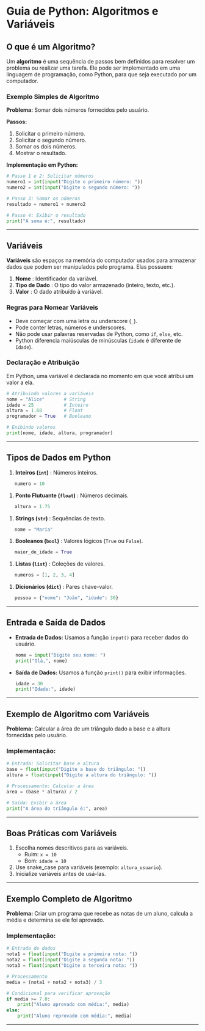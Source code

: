
# Guia de Python: Algoritmos e Variáveis

## O que é um Algoritmo?

Um **algoritmo** é uma sequência de passos bem definidos para resolver um problema ou realizar uma tarefa. Ele pode ser implementado em uma linguagem de programação, como Python, para que seja executado por um computador.

### Exemplo Simples de Algoritmo

**Problema:** Somar dois números fornecidos pelo usuário.

**Passos:**

1. Solicitar o primeiro número.
2. Solicitar o segundo número.
3. Somar os dois números.
4. Mostrar o resultado.

**Implementação em Python:**

```python
# Passo 1 e 2: Solicitar números
numero1 = int(input("Digite o primeiro número: "))
numero2 = int(input("Digite o segundo número: "))

# Passo 3: Somar os números
resultado = numero1 + numero2

# Passo 4: Exibir o resultado
print("A soma é:", resultado)
```

---



## Variáveis

**Variáveis** são espaços na memória do computador usados para armazenar dados que podem ser manipulados pelo programa. Elas possuem:

1. **Nome** : Identificador da variável.
2. **Tipo de Dado** : O tipo do valor armazenado (inteiro, texto, etc.).
3. **Valor** : O dado atribuído à variável.

### Regras para Nomear Variáveis

* Deve começar com uma letra ou underscore (`_`).
* Pode conter letras, números e underscores.
* Não pode usar palavras reservadas de Python, como `if`, `else`, etc.
* Python diferencia maiúsculas de minúsculas (`idade` é diferente de `Idade`).

### Declaração e Atribuição

Em Python, uma variável é declarada no momento em que você atribui um valor a ela.

```python
# Atribuindo valores a variáveis
nome = "Alice"       # String
idade = 25           # Inteiro
altura = 1.68        # Float
programador = True   # Booleano

# Exibindo valores
print(nome, idade, altura, programador)
```

---

## Tipos de Dados em Python

1. **Inteiros (`int`)** : Números inteiros.

```python
   numero = 10
```

1. **Ponto Flutuante (`float`)** : Números decimais.

```python
   altura = 1.75
```

1. **Strings (`str`)** : Sequências de texto.

```python
   nome = "Maria"
```

1. **Booleanos (`bool`)** : Valores lógicos (`True` ou `False`).

```python
   maior_de_idade = True
```

1. **Listas (`list`)** : Coleções de valores.

```python
   numeros = [1, 2, 3, 4]
```

1. **Dicionários (`dict`)** : Pares chave-valor.

```python
   pessoa = {"nome": "João", "idade": 30}
```

---

## Entrada e Saída de Dados

* **Entrada de Dados:** Usamos a função `input()` para receber dados do usuário.
  ```python
  nome = input("Digite seu nome: ")
  print("Olá,", nome)
  ```
* **Saída de Dados:** Usamos a função `print()` para exibir informações.
  ```python
  idade = 30
  print("Idade:", idade)
  ```

---

## Exemplo de Algoritmo com Variáveis

**Problema:** Calcular a área de um triângulo dado a base e a altura fornecidas pelo usuário.

### Implementação:

```python
# Entrada: Solicitar base e altura
base = float(input("Digite a base do triângulo: "))
altura = float(input("Digite a altura do triângulo: "))

# Processamento: Calcular a área
area = (base * altura) / 2

# Saída: Exibir a área
print("A área do triângulo é:", area)
```

---

## Boas Práticas com Variáveis

1. Escolha nomes descritivos para as variáveis.
   * Ruim: `x = 10`
   * Bom: `idade = 10`
2. Use snake_case para variáveis (exemplo: `altura_usuario`).
3. Inicialize variáveis antes de usá-las.

---

## Exemplo Completo de Algoritmo

**Problema:** Criar um programa que recebe as notas de um aluno, calcula a média e determina se ele foi aprovado.

### Implementação:

```python
# Entrada de dados
nota1 = float(input("Digite a primeira nota: "))
nota2 = float(input("Digite a segunda nota: "))
nota3 = float(input("Digite a terceira nota: "))

# Processamento
media = (nota1 + nota2 + nota3) / 3

# Condicional para verificar aprovação
if media >= 7.0:
    print("Aluno aprovado com média:", media)
else:
    print("Aluno reprovado com média:", media)
```

---
